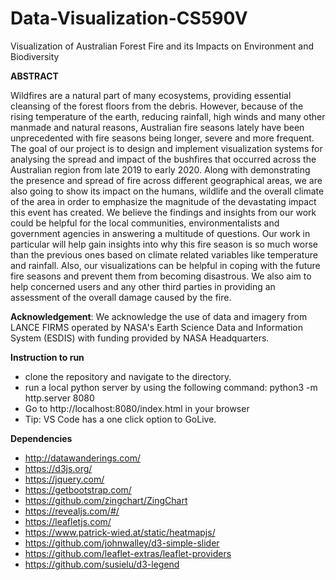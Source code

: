 # Data-Visualization-CS590V
Visualization of Australian Forest Fire and its Impacts on Environment and Biodiversity

**ABSTRACT**

Wildfires are a natural part of many ecosystems, providing essential cleansing of the forest floors
from the debris. However, because of the rising temperature of the earth, reducing rainfall, high winds and
many other manmade and natural reasons, Australian fire seasons lately have been unprecedented with
fire seasons being longer, severe and more frequent. The goal of our project is to design and implement
visualization systems for analysing the spread and impact of the bushfires that occurred across the
Australian region from late 2019 to early 2020. Along with demonstrating the presence and spread of fire
across different geographical areas, we are also going to show its impact on the humans, wildlife and the
overall climate of the area in order to emphasize the magnitude of the devastating impact this event has
created.
We believe the findings and insights from our work could be helpful for the local communities,
environmentalists and government agencies in answering a multitude of questions. Our work in particular
will help gain insights into why this fire season is so much worse than the previous ones based on
climate related variables like temperature and rainfall. Also, our visualizations can be helpful in coping
with the future fire seasons and prevent them from becoming disastrous. We also aim to help concerned
users and any other third parties in providing an assessment of the overall damage caused by the fire.

**Acknowledgement**: We acknowledge the use of data and imagery from LANCE FIRMS operated
by NASA's Earth Science Data and Information System (ESDIS) with funding provided by NASA
Headquarters.


**Instruction to run**
* clone the repository and navigate to the directory.
* run a local python server by using the following command: python3 -m http.server 8080
* Go to  http://localhost:8080/index.html in your browser
* Tip: VS Code has a one click option to GoLive.



**Dependencies**
* http://datawanderings.com/
* https://d3js.org/
* https://jquery.com/
* https://getbootstrap.com/
* https://github.com/zingchart/ZingChart
* https://revealjs.com/#/
* https://leafletjs.com/
* https://www.patrick-wied.at/static/heatmapjs/
* https://github.com/johnwalley/d3-simple-slider
* https://github.com/leaflet-extras/leaflet-providers
* https://github.com/susielu/d3-legend

